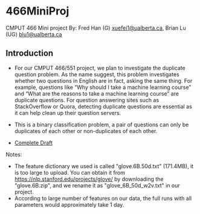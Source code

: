 # 466MiniProj
CMPUT 466 Mini project
By: Fred Han (G) <xuefei1@ualberta.ca>, Brian Lu (UG) <blu1@ualberta.ca>
## Introduction
- For our CMPUT 466/551 project, we plan to investigate the duplicate question problem. As the
name suggest, this problem investigates whether two questions in English are in fact, asking the
same thing. For example, questions like “Why should I take a machine learning course” and
“What are the reasons to take a machine learning course” are duplicate questions. For question
answering sites such as StackOverflow or Quora, detecting duplicate questions are essential as
it can help clean up their question servers.
- This is a binary classification problem, a pair of questions can only be duplicates of each other
or non-duplicates of each other.

- [Complete Draft](https://github.com/LuBrian/466MiniProj/blob/master/466_Mini_Project_draft.pdf)

Notes: 
- The feature dictionary we used is called "glove.6B.50d.txt" (171.4MB), it is too large to upload. You can obtain it from https://nlp.stanford.edu/projects/glove/ by downloading the "glove.6B.zip", and we rename it as "glove_6B_50d_w2v.txt" in our project.
- According to large number of features on our data, the full runs with all parameters would approximately take 1 day.

